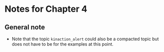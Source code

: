 # Notes for Chapter 4

## General note

* Note that the topic `kinaction_alert` could also be a compacted topic but does not have to be for the examples at this point.

